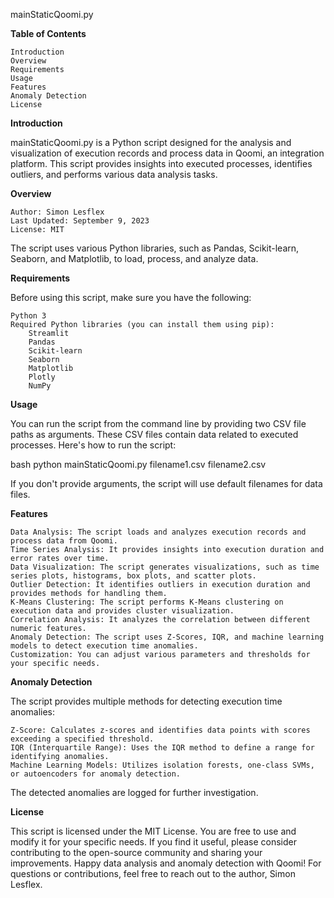 mainStaticQoomi.py


**Table of Contents** 

    Introduction
    Overview
    Requirements
    Usage
    Features
    Anomaly Detection
    License

**Introduction**

mainStaticQoomi.py is a Python script designed for the analysis and visualization of execution records and process data in Qoomi, an integration platform. This script provides insights into executed processes, identifies outliers, and performs various data analysis tasks.


**Overview**

    Author: Simon Lesflex
    Last Updated: September 9, 2023
    License: MIT

The script uses various Python libraries, such as Pandas, Scikit-learn, Seaborn, and Matplotlib, to load, process, and analyze data.


**Requirements**

Before using this script, make sure you have the following:

    Python 3
    Required Python libraries (you can install them using pip):
        Streamlit
        Pandas
        Scikit-learn
        Seaborn
        Matplotlib
        Plotly
        NumPy

**Usage**

You can run the script from the command line by providing two CSV file paths as arguments. These CSV files contain data related to executed processes. Here's how to run the script:

bash
python mainStaticQoomi.py filename1.csv filename2.csv

If you don't provide arguments, the script will use default filenames for data files.


**Features**

    Data Analysis: The script loads and analyzes execution records and process data from Qoomi.
    Time Series Analysis: It provides insights into execution duration and error rates over time.
    Data Visualization: The script generates visualizations, such as time series plots, histograms, box plots, and scatter plots.
    Outlier Detection: It identifies outliers in execution duration and provides methods for handling them.
    K-Means Clustering: The script performs K-Means clustering on execution data and provides cluster visualization.
    Correlation Analysis: It analyzes the correlation between different numeric features.
    Anomaly Detection: The script uses Z-Scores, IQR, and machine learning models to detect execution time anomalies.
    Customization: You can adjust various parameters and thresholds for your specific needs.


**Anomaly Detection**  

The script provides multiple methods for detecting execution time anomalies:

    Z-Score: Calculates z-scores and identifies data points with scores exceeding a specified threshold.
    IQR (Interquartile Range): Uses the IQR method to define a range for identifying anomalies.
    Machine Learning Models: Utilizes isolation forests, one-class SVMs, or autoencoders for anomaly detection.

The detected anomalies are logged for further investigation.


**License**

This script is licensed under the MIT License. You are free to use and modify it for your specific needs. If you find it useful, please consider contributing to the open-source community and sharing your improvements.
Happy data analysis and anomaly detection with Qoomi!
For questions or contributions, feel free to reach out to the author, Simon Lesflex.
